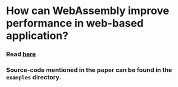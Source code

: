# How can WebAssembly improve performance in web-based application?

### Read [here](https://www.overleaf.com/read/dxfknnzqkgrp)

### Source-code mentioned in the paper can be found in the `examples` directory.